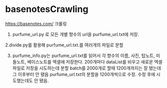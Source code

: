 # basenotesCrawling

https://basenotes.com/ 크롤링

1. purfume_url.py 로 모든 개별 향수의 url을 purfume_url.txt에 저장.

2.divide.py를 활용해 purfume_url.txt.를 여러개의 파일로 분할

3. purfume_info.py는 purfume_url.txt를 읽어서 각 향수의 이름, 사진, 탑노트, 미들노트, 베이스노트를 엑셀에 저장한다.
   200개마다 dataList를 비우고 새로운 엑셀 파일로 저장을 시도하는데 분할 batch를 2000개로 할때 1200개까지는 잘 됐는데 그 이후부터 안 됐음
   purfume_url.txt의 분할을 1200개씩으로 수정.
   수정 후에 시도했는데도 안 됐음.
